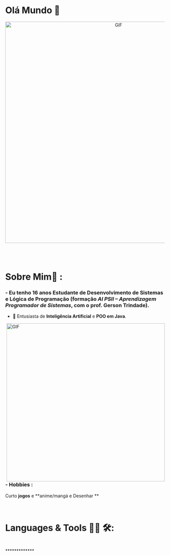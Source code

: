 # Olá Mundo 👋

<div align="center">
<img hight="300" width="700" alt="GIF" align="center" src="https://i.redd.it/6t9y1x1zqdf71.gif">
</div>

</br>
</br>
</br>


# Sobre Mim💬 :

### - Eu tenho 16 anos  Estudante de **Desenvolvimento de Sistemas** e **Lógica de Programação** (formação *AI PSII – Aprendizagem Programador de Sistemas*, com o prof. Gerson Trindade).
- 🤖 Entusiasta de **Inteligência Artificial** e **POO em Java**.

<img hight="400" width="500" alt="GIF" align="right" src="https://github.com/Xx-Ashutosh-xX/Xx-Ashutosh-xX/blob/master/assets/1936.gif">


### - Hobbies : 
Curto **jogos** e **anime/mangá e Desenhar ** 
</br>
</br>
</br>



# Languages & Tools 👨‍💻 🛠:
</br>
*************
